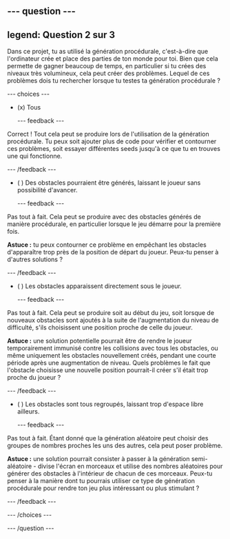 --- question ---
---
legend: Question 2 sur 3
---

Dans ce projet, tu as utilisé la génération procédurale, c'est-à-dire que l'ordinateur crée et place des parties de ton monde pour toi. Bien que cela permette de gagner beaucoup de temps, en particulier si tu crées des niveaux très volumineux, cela peut créer des problèmes. Lequel de ces problèmes dois tu rechercher lorsque tu testes ta génération procédurale ?

--- choices ---

- (x) Tous

  --- feedback ---

Correct ! Tout cela peut se produire lors de l'utilisation de la génération procédurale. Tu peux soit ajouter plus de code pour vérifier et contourner ces problèmes, soit essayer différentes seeds jusqu'à ce que tu en trouves une qui fonctionne.

  --- /feedback ---

- ( ) Des obstacles pourraient être générés, laissant le joueur sans possibilité d'avancer.

  --- feedback ---

Pas tout à fait. Cela peut se produire avec des obstacles générés de manière procédurale, en particulier lorsque le jeu démarre pour la première fois.


**Astuce :** tu peux contourner ce problème en empêchant les obstacles d'apparaître trop près de la position de départ du joueur. Peux-tu penser à d'autres solutions ?

  --- /feedback ---

- ( ) Les obstacles apparaissent directement sous le joueur.

  --- feedback ---

Pas tout à fait. Cela peut se produire soit au début du jeu, soit lorsque de nouveaux obstacles sont ajoutés à la suite de l'augmentation du niveau de difficulté, s'ils choisissent une position proche de celle du joueur.


**Astuce :** une solution potentielle pourrait être de rendre le joueur temporairement immunisé contre les collisions avec tous les obstacles, ou même uniquement les obstacles nouvellement créés, pendant une courte période après une augmentation de niveau. Quels problèmes le fait que l'obstacle choisisse une nouvelle position pourrait-il créer s'il était trop proche du joueur ?

  --- /feedback ---

- ( ) Les obstacles sont tous regroupés, laissant trop d'espace libre ailleurs.

  --- feedback ---

Pas tout à fait. Étant donné que la génération aléatoire peut choisir des groupes de nombres proches les uns des autres, cela peut poser problème.


**Astuce :** une solution pourrait consister à passer à la génération semi-aléatoire - divise l'écran en morceaux et utilise des nombres aléatoires pour générer des obstacles à l'intérieur de chacun de ces morceaux. Peux-tu penser à la manière dont tu pourrais utiliser ce type de génération procédurale pour rendre ton jeu plus intéressant ou plus stimulant ?

  --- /feedback ---

--- /choices ---

--- /question ---
